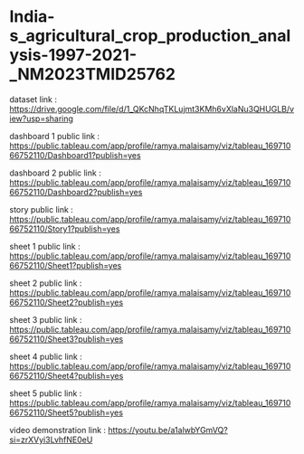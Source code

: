 # India-s_agricultural_crop_production_analysis-1997-2021-_NM2023TMID25762

dataset link : https://drive.google.com/file/d/1_QKcNhqTKLujmt3KMh6vXlaNu3QHUGLB/view?usp=sharing

dashboard 1 public link : https://public.tableau.com/app/profile/ramya.malaisamy/viz/tableau_16971066752110/Dashboard1?publish=yes

dashboard 2 public link : https://public.tableau.com/app/profile/ramya.malaisamy/viz/tableau_16971066752110/Dashboard2?publish=yes

story public link : https://public.tableau.com/app/profile/ramya.malaisamy/viz/tableau_16971066752110/Story1?publish=yes

sheet 1 public link : https://public.tableau.com/app/profile/ramya.malaisamy/viz/tableau_16971066752110/Sheet1?publish=yes

sheet 2 public link : https://public.tableau.com/app/profile/ramya.malaisamy/viz/tableau_16971066752110/Sheet2?publish=yes

sheet 3 public link : https://public.tableau.com/app/profile/ramya.malaisamy/viz/tableau_16971066752110/Sheet3?publish=yes

sheet 4 public link : https://public.tableau.com/app/profile/ramya.malaisamy/viz/tableau_16971066752110/Sheet4?publish=yes

sheet 5 public link : https://public.tableau.com/app/profile/ramya.malaisamy/viz/tableau_16971066752110/Sheet5?publish=yes

video demonstration link : https://youtu.be/a1alwbYGmVQ?si=zrXVyi3LvhfNE0eU

